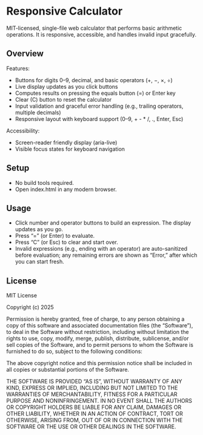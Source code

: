 # Responsive Calculator

MIT-licensed, single-file web calculator that performs basic arithmetic operations. It is responsive, accessible, and handles invalid input gracefully.

## Overview
Features:
- Buttons for digits 0–9, decimal, and basic operators (+, −, ×, ÷)
- Live display updates as you click buttons
- Computes results on pressing the equals button (=) or Enter key
- Clear (C) button to reset the calculator
- Input validation and graceful error handling (e.g., trailing operators, multiple decimals)
- Responsive layout with keyboard support (0–9, + - * /, ., Enter, Esc)

Accessibility:
- Screen-reader friendly display (aria-live)
- Visible focus states for keyboard navigation

## Setup
- No build tools required.
- Open index.html in any modern browser.

## Usage
- Click number and operator buttons to build an expression. The display updates as you go.
- Press “=” (or Enter) to evaluate.
- Press “C” (or Esc) to clear and start over.
- Invalid expressions (e.g., ending with an operator) are auto-sanitized before evaluation; any remaining errors are shown as “Error,” after which you can start fresh.

## License
MIT License

Copyright (c) 2025

Permission is hereby granted, free of charge, to any person obtaining a copy of this software and associated documentation files (the “Software”), to deal in the Software without restriction, including without limitation the rights to use, copy, modify, merge, publish, distribute, sublicense, and/or sell copies of the Software, and to permit persons to whom the Software is furnished to do so, subject to the following conditions:

The above copyright notice and this permission notice shall be included in all copies or substantial portions of the Software.

THE SOFTWARE IS PROVIDED “AS IS”, WITHOUT WARRANTY OF ANY KIND, EXPRESS OR IMPLIED, INCLUDING BUT NOT LIMITED TO THE WARRANTIES OF MERCHANTABILITY, FITNESS FOR A PARTICULAR PURPOSE AND NONINFRINGEMENT. IN NO EVENT SHALL THE AUTHORS OR COPYRIGHT HOLDERS BE LIABLE FOR ANY CLAIM, DAMAGES OR OTHER LIABILITY, WHETHER IN AN ACTION OF CONTRACT, TORT OR OTHERWISE, ARISING FROM, OUT OF OR IN CONNECTION WITH THE SOFTWARE OR THE USE OR OTHER DEALINGS IN THE SOFTWARE.